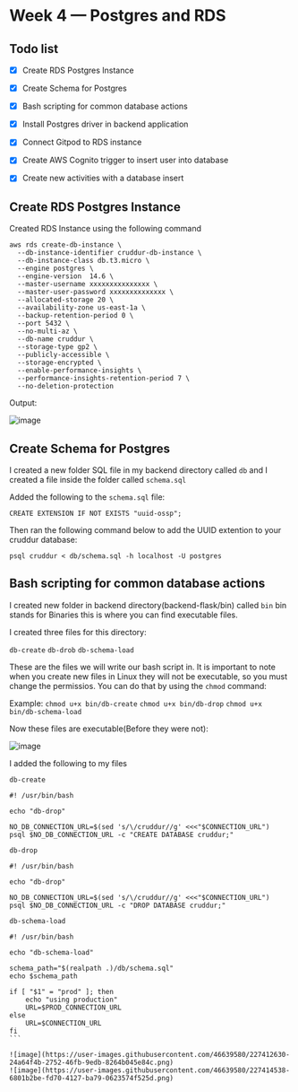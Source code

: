 # Week 4 — Postgres and RDS

## Todo list
- [x] Create RDS Postgres Instance
- [x] Create Schema for Postgres
- [x] Bash scripting for common database actions
- [x] Install Postgres driver in backend application
- [x] Connect Gitpod to RDS instance
- [x] Create AWS Cognito trigger to insert user into database
- [x] Create new activities with a database insert


## Create RDS Postgres Instance

Created RDS Instance using the following command
```
aws rds create-db-instance \
  --db-instance-identifier cruddur-db-instance \
  --db-instance-class db.t3.micro \
  --engine postgres \
  --engine-version  14.6 \
  --master-username xxxxxxxxxxxxxxx \
  --master-user-password xxxxxxxxxxxxxx \
  --allocated-storage 20 \
  --availability-zone us-east-1a \
  --backup-retention-period 0 \
  --port 5432 \
  --no-multi-az \
  --db-name cruddur \
  --storage-type gp2 \
  --publicly-accessible \
  --storage-encrypted \
  --enable-performance-insights \
  --performance-insights-retention-period 7 \
  --no-deletion-protection
  ```

Output:

![image](https://user-images.githubusercontent.com/46639580/227401631-0fc40aa1-e8b5-414e-8d04-4e071cdf6129.png)

##  Create Schema for Postgres

I created a new folder SQL file in my backend directory called `db` and I created a file inside the folder called `schema.sql`

Added the following to the `schema.sql` file:

`CREATE EXTENSION IF NOT EXISTS "uuid-ossp";`

Then ran the following command below to add the UUID extention to your cruddur database:
```
psql cruddur < db/schema.sql -h localhost -U postgres
```


## Bash scripting for common database actions

I created new folder in backend directory(backend-flask/bin) called `bin` bin stands for Binaries this is where you can find executable files.

I created three files for this directory:

`db-create`
`db-drob`
`db-schema-load`

These are the files we will write our bash script in. It is important to note when you create new files in Linux they will not be executable, so you must change the permissios. You can do that by using the `chmod` command:

Example: `chmod u+x bin/db-create`
        `chmod u+x bin/db-drop`
        `chmod u+x bin/db-schema-load`
        
Now these files are executable(Before they were not):

![image](https://user-images.githubusercontent.com/46639580/227411486-70d0a461-c3d6-4a65-91db-6123913b0474.png) 

I added the following to my files

`db-create`
```
#! /usr/bin/bash

echo "db-drop"

NO_DB_CONNECTION_URL=$(sed 's/\/cruddur//g' <<<"$CONNECTION_URL")
psql $NO_DB_CONNECTION_URL -c "CREATE DATABASE cruddur;"
```

`db-drop`
```
#! /usr/bin/bash

echo "db-drop"

NO_DB_CONNECTION_URL=$(sed 's/\/cruddur//g' <<<"$CONNECTION_URL")
psql $NO_DB_CONNECTION_URL -c "DROP DATABASE cruddur;"
```

`db-schema-load`

````
#! /usr/bin/bash

echo "db-schema-load"

schema_path="$(realpath .)/db/schema.sql"
echo $schema_path

if [ "$1" = "prod" ]; then
    echo "using production"
    URL=$PROD_CONNECTION_URL
else
    URL=$CONNECTION_URL
fi
```

![image](https://user-images.githubusercontent.com/46639580/227412630-24a64f4b-2752-46fb-9edb-8264b045e84c.png)
![image](https://user-images.githubusercontent.com/46639580/227414538-6801b2be-fd70-4127-ba79-0623574f525d.png)

